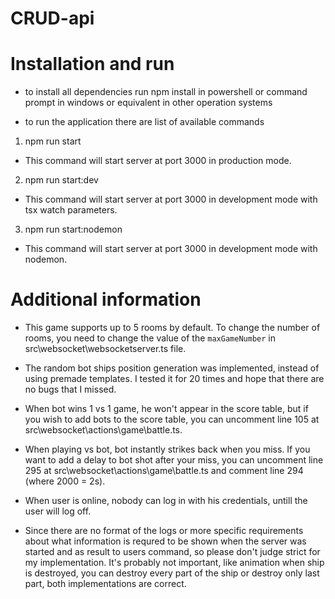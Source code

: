 # CRUD-api
# Installation and run

-   to install all dependencies run npm install in powershell or command prompt in windows or equivalent in other operation systems

-   to run the application there are list of available commands

1. npm run start

-   This command will start server at port 3000 in production mode.

2. npm run start:dev

-   This command will start server at port 3000 in development mode with tsx watch parameters.

3. npm run start:nodemon

-   This command will start server at port 3000 in development mode with nodemon.

# Additional information

-   This game supports up to 5 rooms by default. To change the number of rooms, you need to change the value of the `maxGameNumber` in src\websocket\websocketserver.ts file.

-   The random bot ships position generation was implemented, instead of using premade templates. I tested it for 20 times and hope that there are no bugs that I missed.

-   When bot wins 1 vs 1 game, he won't appear in the score table, but if you wish to add bots to the score table, you can uncomment line 105 at src\websocket\actions\game\battle.ts.

-   When playing vs bot, bot instantly strikes back when you miss. If you want to add a delay to bot shot after your miss, you can uncomment line 295 at src\websocket\actions\game\battle.ts and comment line 294 (where 2000 = 2s).

-   When user is online, nobody can log in with his credentials, untill the user will log off.

-   Since there are no format of the logs or more specific requirements about what information is requred to be shown when the server was started and as result to users command, so please don't judge strict for my implementation. It's probably not important, like animation when ship is destroyed, you can destroy every part of the ship or destroy only last part, both implementations are correct.